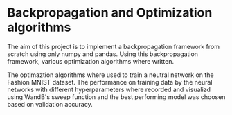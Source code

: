 # Backpropagation and Optimization algorithms
 
The aim of this project is to implement a backpropagation framework from scratch using only numpy and pandas.
Using this backpropagation framework, various optimization algorithms where written. 

The optimaztion algorithms where used to train a neutral network on the Fashion MNIST dataset.
The performance on training data by the neural networks with different hyperparameters where recorded and visualizd using WandB's sweep function
and the best performing model was choosen based on validation accuracy.


